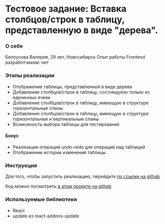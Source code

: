 Тестовое задание: Вставка столбцов/строк в таблицу, представленную в виде "дерева".
=====================

### О себе
Белоусова Валерия, 29 лет, Новосибирск
Опыт работы Frontend разработчиком: нет

### Этапы реализации

* Отображение таблицы, представленной в виде дерева
* Добавление столбцов/строк в таблицу, состоящуюю только из еденичных ячеек
* Добавление столбцов/строк в таблицу, имеющую в структуре горизонтальные спаны
* Добавление столбцов/строк в таблицу, имеющую в структуре горизонтальные и вертикальные спаны
* Возможность выбора таблицы для тестирования

#### Бонус
* Реализация операций undo-redo для операций над таблицей
* Отображение истории изменения таблицы

### Инструкция

Для того, чтобы запустить реализацию, перейдите [по ссылке на githab](https://lerma1.github.io/)

Код можно посмотреть [в этом проекте на githab](https://github.com/lerma1/AddRowColumnToTable)

### Используемые библиотеки

* React 
* update из react-addons-update
